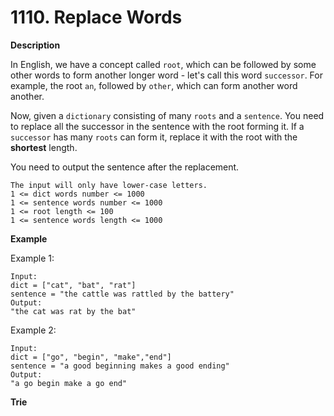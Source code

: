 # 1110. Replace Words

**Description**

In English, we have a concept called `root`, which can be followed by some other words to form another longer word - let's call this word `successor`. For example, the root `an`, followed by `other`, which can form another word another.

Now, given a `dictionary` consisting of many `roots` and a `sentence`. You need to replace all the successor in the sentence with the root forming it. If a `successor` has many `roots` can form it, replace it with the root with the **shortest** length.

You need to output the sentence after the replacement.

```
The input will only have lower-case letters.
1 <= dict words number <= 1000
1 <= sentence words number <= 1000
1 <= root length <= 100
1 <= sentence words length <= 1000
```

**Example**

Example 1:

```
Input: 
dict = ["cat", "bat", "rat"]
sentence = "the cattle was rattled by the battery"
Output: 
"the cat was rat by the bat"
```

Example 2:

```
Input: 
dict = ["go", "begin", "make","end"]
sentence = "a good beginning makes a good ending"
Output: 
"a go begin make a go end"
```

**Trie**

